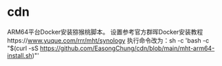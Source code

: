 # cdn
ARM64平台Docker安装猕猴桃脚本。
设置参考官方群晖Docker安装教程https://www.yuque.com/rrr/mht/synology
执行命令改为：sh -c 'bash -c "$(curl -sS https://github.com/EasongChung/cdn/blob/main/mht-arm64-install.sh)"'
